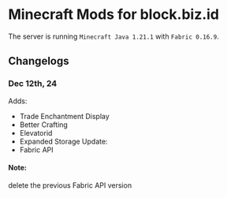 # Minecraft Mods for block.biz.id
The server is running `Minecraft Java 1.21.1` with `Fabric 0.16.9`.

## Changelogs
### Dec 12th, 24
Adds:
- Trade Enchantment Display
- Better Crafting
- Elevatorid
- Expanded Storage
Update:
- Fabric API
#### Note:
delete the previous Fabric API version
